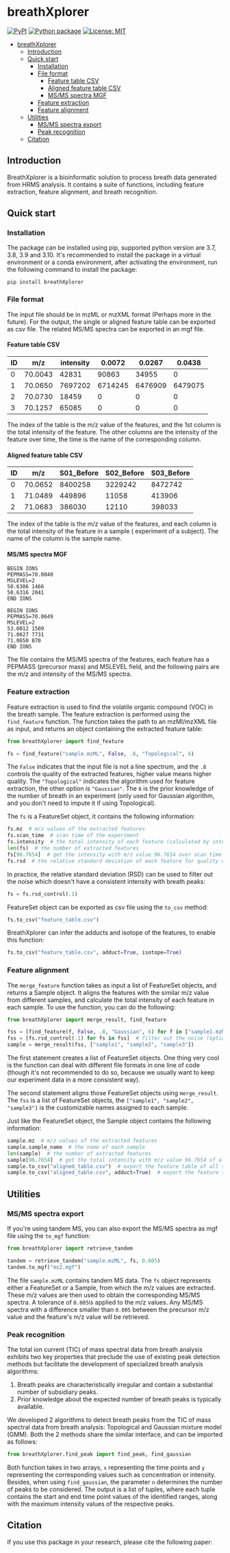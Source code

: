 # breathXplorer

[![PyPI](https://img.shields.io/pypi/pyversions/breathXplorer)](https://pypi.org/project/breathXplorer/)
[![Python package](https://github.com/wykswr/breathXplorer/actions/workflows/python-package.yml/badge.svg?branch=main)](https://github.com/wykswr/breathXplorer/actions/workflows/python-package.yml)
[![License: MIT](https://img.shields.io/badge/License-MIT-yellow.svg)](https://opensource.org/licenses/MIT)

<!-- TOC -->

* [breathXplorer](#breathxplorer)
    * [Introduction](#introduction)
    * [Quick start](#quick-start)
        * [Installation](#installation)
        * [File format](#file-format)
            * [Feature table CSV](#feature-table-csv)
            * [Aligned feature table CSV](#aligned-feature-table-csv)
            * [MS/MS spectra MGF](#msms-spectra-mgf)
        * [Feature extraction](#feature-extraction)
        * [Feature alignment](#feature-alignment)
    * [Utilities](#utilities)
        * [MS/MS spectra export](#msms-spectra-export)
        * [Peak recognition](#peak-recognition)
    * [Citation](#citation)

<!-- TOC -->

## Introduction

BreathXplorer is a bioinformatic solution to process breath data generated from HRMS analysis. It contains a suite of functions, including
feature extraction, feature alignment, and breath recognition.

## Quick start

### Installation

The package can be installed using pip, supported python version are 3.7, 3.8, 3.9 and 3.10.
It's recommended to install the package in a virtual environment or a conda environment,
after activating the environment, run the following command to install the package:

`pip install breathXplorer`

### File format

The input file should be in mzML or mzXML format (Perhaps more in the future). For the output,
the single or aligned feature table can be exported as csv file.
The related MS/MS spectra can be exported in an mgf file.

#### Feature table CSV

| ID | m/z     | intensity | 0.0072  | 0.0267  | 0.0438  |
|----|---------|-----------|---------|---------|---------|
| 0  | 70.0043 | 42831     | 90863   | 34955   | 0       |
| 1  | 70.0650 | 7697202   | 6714245 | 6476909 | 6479075 |
| 2  | 70.0730 | 18459     | 0       | 0       | 0       |
| 3  | 70.1257 | 65085     | 0       | 0       | 0       |

The index of the table is the m/z value of the features, and the 1st column is the total intensity of the feature.
The other columns are the intensity of the feature over time, the time is the name of the corresponding column.

#### Aligned feature table CSV

| ID | m/z     | S01_Before | S02_Before | S03_Before |
|----|---------|------------|------------|------------|
| 0  | 70.0652 | 8400258    | 3229242    | 8472742    |
| 1  | 71.0489 | 449896     | 11058      | 413906     |
| 2  | 71.0683 | 386030     | 12110      | 398033     |

The index of the table is the m/z value of the features, and each column is the total intensity of the feature in a
sample (
experiment of a subject). The name of the column is the sample name.

#### MS/MS spectra MGF

```
BEGIN IONS
PEPMASS=70.0040
MSLEVEL=2
50.6306 1466
50.6316 2041
END IONS

BEGIN IONS
PEPMASS=70.0649
MSLEVEL=2
53.0012 1509
71.0627 7731
71.0650 870
END IONS
```

The file contains the MS/MS spectra of the features, each feature has a PEPMASS (precursor mass) and MSLEVEL field, and
the following
pairs are the m/z and intensity of the MS/MS spectra.

### Feature extraction

Feature extraction is used to find the volatile organic compound (VOC) in the breath sample.
The feature extraction is performed using the `find_feature` function. The function takes the path to an mzMl/mzXML file
as input, and returns an object containing the extracted feature table:

```python
from breathXplorer import find_feature

fs = find_feature("sample.mzML", False, .8, "Topological", 6)
```

The `False` indicates that the input file is not a line spectrum, and the `.8` controls the quality of the extracted
features, higher value means higher quality. The `"Topological"` indicates the algorithm used for feature extraction,
the other option is `"Gaussian"`. The `6` is the prior knowledge of the number of breath in an experiment (only used
for Gaussian algorithm, and you don't need to impute it if using Topological).

The `fs` is a FeatureSet object, it contains the following information:

```python
fs.mz  # m/z values of the extracted features
fs.scan_time  # scan time of the experiment
fs.intensity  # the total intensity of each feature (calculated by integrating the intensity over scan time)
len(fs)  # the number of extracted features
fs[96.7654]  # get the intensity with m/z value 96.7654 over scan time
fs.rsd  # the relative standard deviation of each feature for quality control
```

In practice, the relative standard deviation (RSD) can be used to filter out the noise which doesn't have a consistent intensity with breath peaks:

```python
fs = fs.rsd_control(.1)
```

FeatureSet object can be exported as csv file using the `to_csv` method:

```python
fs.to_csv("feature_table.csv")
```

BreathXplorer can infer the adducts and isotope of the features, to enable this function:

```python
fs.to_csv("feature_table.csv", adduct=True, isotope=True)
```


### Feature alignment

The `merge_feature` function takes as input a list of FeatureSet objects, and returns a Sample object. It aligns the
features with the similar m/z value from different samples, and calculate the total intensity of each feature in each
sample. To use the function, you can do the following:

```python
from breathXplorer import merge_result, find_feature

fss = [find_feature(f, False, .8, "Gaussian", 6) for f in ["sample1.mzML", "sample2.mzXML", "sample3.mzML"]]
fss = [fs.rsd_control(.1) for fs in fss]  # filter out the noise (optional)
sample = merge_result(fss, ["sample1", "sample2", "sample3"])
```

The first statement creates a list of FeatureSet objects.
One thing very cool is the function can deal with different file formats in one line of code (though it's not
recommended to do so, because we usually want to keep our experiment data in a more consistent way).

The second statement aligns those FeatureSet objects using `merge_result`.
The `fss` is a list of FeatureSet objects, the `["sample1", "sample2", "sample3"]` is the customizable names assigned
to each sample.

Just like the FeatureSet object, the Sample object contains the following information:

```python
sample.mz  # m/z values of the extracted features
sample.sample_name  # the name of each sample
len(sample)  # the number of extracted features
sample[96.7654]  # get the total intensity with m/z value 96.7654 of all samples
sample.to_csv("aligned_table.csv")  # export the feature table of all samples as csv file
sample.to_csv("aligned_table.csv", adduct=True)  # export the feature table of all samples as csv file with adducts
```

## Utilities

### MS/MS spectra export

If you're using tandem MS, you can also export the MS/MS spectra as mgf file using the `to_mgf` function:

```python
from breathXplorer import retrieve_tandem

tandem = retrieve_tandem("sample.mzML", fs, 0.005)
tandem.to_mgf("ms2.mgf")
```

The file `sample.mzML` contains tandem MS data. The `fs` object represents either a FeatureSet or a Sample, from which
the m/z values are extracted. These m/z values are then used to obtain the corresponding MS/MS spectra. A tolerance
of `0.005`is applied to the m/z values. Any MS/MS spectra with a difference smaller than `0.005` between the precursor
m/z value and the feature's m/z value will be retrieved.

### Peak recognition

The total ion current (TIC) of mass spectral data from breath analysis exhibits two key properties that preclude the use
of existing peak detection methods but facilitate the development of specialized breath analysis algorithms:

1. Breath peaks are characteristically irregular and contain a substantial number of subsidiary peaks.
2. Prior knowledge about the expected number of breath peaks is typically available.

We developed 2 algorithms to detect breath peaks from the TIC of mass spectral data from breath analysis: Topological
and
Gaussian mixture model (GMM). Both the 2 methods share the similar interface, and can be imported as follows:

```python
from breathXplorer.find_peak import find_peak, find_gaussian
```

Both function takes in two arrays, `x` representing the time points and `y` representing the corresponding values such
as
concentration or intensity. Besides, when using `find_gaussian`, the parameter `n` determines the number of peaks to be
considered. The output is a list of
tuples, where each tuple contains the start and end time point values of the identified ranges, along with the maximum
intensity values of the respective peaks.

## Citation

If you use this package in your research, please cite the following paper:

